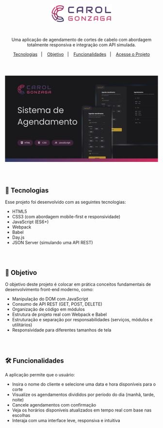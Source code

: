 <p align="center">
  <img src=".github/logo-carol-gonzaga.svg" alt="Minha Logo" width="200"/>
</p>

</br>

<p align="center">Uma aplicação de agendamento de cortes de cabelo com abordagem totalmente responsiva e integração com API simulada.</p>

<p align="center">
  <a href="#-tecnologias">Tecnologias</a>&nbsp;&nbsp;&nbsp;|&nbsp;&nbsp;&nbsp;
  <a href="#-objetivo">Objetivo</a>&nbsp;&nbsp;&nbsp;|&nbsp;&nbsp;&nbsp;
  <a href="#-funcionalidades">Funcionalidades</a>&nbsp;&nbsp;&nbsp;|&nbsp;&nbsp;&nbsp;
  <a href="https://hairday-agendamento.vercel.app/" target="_blank">Acesse o Projeto</a>
</p>

</br>
</br>

<p align="center">
  <img src=".github/preview.jpg" alt="Preview do Projeto HairDay" width="600"/>
</p>

</br>
</br>

## 🚀 Tecnologias

Esse projeto foi desenvolvido com as seguintes tecnologias:

-   HTML5
-   CSS3 (com abordagem mobile-first e responsividade)
-   JavaScript (ES6+)
-   Webpack
-   Babel
-   Day.js
-   JSON Server (simulando uma API REST)

</br>
</br>

## 🎯 Objetivo

O objetivo deste projeto é colocar em prática conceitos fundamentais de desenvolvimento front-end moderno, como:

-   Manipulação do DOM com JavaScript
-   Consumo de API REST (GET, POST, DELETE)
-   Organização de código em módulos
-   Estrutura de projeto real com Webpack e Babel
-   Estruturação e separação por responsabilidades (serviços, módulos e utilitários)
-   Responsividade para diferentes tamanhos de tela

</br>
</br>

## 🛠️ Funcionalidades

A aplicação permite que o usuário:

-   Insira o nome do cliente e selecione uma data e hora disponíveis para o corte
-   Visualize os agendamentos divididos por período do dia (manhã, tarde, noite)
-   Cancele agendamentos com confirmação
-   Veja os horários disponíveis atualizados em tempo real com base nas escolhas
-   Interaja com uma interface leve, responsiva e intuitiva
